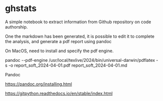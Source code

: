 # ghstats

A simple notebook to extract information from Github repository on code authorship.

One the markdown has been generated, it is possible to edit it to complete the analysis, and generate a pdf report using pandoc

On MacOS, need to install and specify the pdf engine.


pandoc --pdf-engine /usr/local/texlive/2024/bin/universal-darwin/pdflatex -s -o report_soft_2024-04-01.pdf report_soft_2024-04-01.md


Pandoc

https://pandoc.org/installing.html

https://gitpython.readthedocs.io/en/stable/index.html
